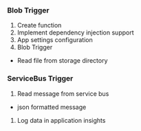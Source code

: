 ### Blob Trigger
1. Create function
1. Implement dependency injection support
1. App settings configuration
1. Blob Trigger

-    Read file from storage directory



### ServiceBus Trigger
1. Read message from service bus
-    json formatted message
1. Log data in application insights

